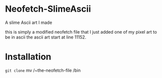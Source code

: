 # Neofetch-SlimeAscii
A slime Ascii art I made 


this is  simply a modified neofetch file that I just added one of  my pixel art to be in ascii 
the ascii art start at line 11152.






# Installation 
`git clone`
mv /~the-neofetch-file /bin


